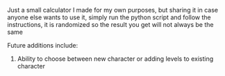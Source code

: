 Just a small calculator I made for my own purposes, but sharing it in case anyone else wants to use it, simply run the python script and follow the instructions, it is randomized so the result you get will not always be the same

Future additions include: 
1. Ability to choose between new character or adding levels to existing character

